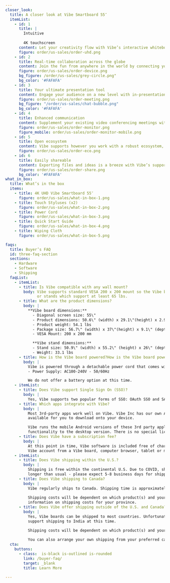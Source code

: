 ```yaml
---
closer_look: 
  title: A closer look at Vibe Smartboard 55″
  itemList: 
    - id: 1
      title: |  
        Intuitive 
        
        4K touchscreen 
      content: Let your creativity flow with Vibe’s interactive whiteboard and fluid writing experience. 
      figure: order/us-sales/order-uhd.png
    - id: 2
      title: Real-time collaboration across the globe
      content: Join the fun from anywhere in the world by connecting your device to Vibe’s secure cloud-based platform.
      figure: order/us-sales/order-device.png
      bg_figure: /order/us-sales/grey-circle.png"
      bg_color: '#FAFAFA'
    - id: 3
      title: Your ultimate presentation tool
      content: Engage your audience on a new level with in-presentation annotations and transferable meeting notes.
      figure: order/us-sales/order-meeting.png
      bg_figure: "/order/us-sales/chat-bubble.png"
      bg_color: '#FAFAFA'
    - id: 4
      title: Enhanced communication 
      content: Supplement your existing video conferencing meetings with enhanced remote whiteboarding capabilities.
      figure: order/us-sales/order-monitor.png
      figure_mobile: order/us-sales/order-monitor-mobile.png
    - id: 5
      title: Open ecosystem
      content: Vibe supports however you work with a robust ecosystem, from Microsoft to Google and beyond.  
      figure: order/us-sales/order-eco.png   
    - id: 6
      title: Easily shareable
      content: Exporting files and ideas is a breeze with Vibe’s supported cloud drives, and pick up right where you left off.
      figure: order/us-sales/order-share.png
      bg_color: '#FAFAFA'
what_in_box:
  title: What’s in the box
  items:
    - title: 4K UHD Vibe Smartboard 55″
      figure: order/us-sales/what-in-box-1.png
    - title: Touch Styluses (x2)
      figure: order/us-sales/what-in-box-2.png
    - title: Power Cord
      figure: order/us-sales/what-in-box-3.png
    - title: Quick Start Guide
      figure: order/us-sales/what-in-box-4.png
    - title: Wiping Cloth
      figure: order/us-sales/what-in-box-5.png

faqs:
  title: Buyer’s FAQ
  id: three-faq-section  
  sections:
    - Hardware
    - Software
    - Shipping
  faqList: 
    - itemList:
      - title: Is Vibe compatible with any wall mount?
        body: Vibe supports standard VESA 200 x 200 mount so the Vibe board can be installed on any compatible wall mounts
              or stands which support at least 65 lbs.
      - title: What are the product dimensions?
        body: |
          **Vibe board dimensions:**
            - Diagonal screen size: 55\"
            - Product dimensions: 50.6\" (width) x 29.1\"(height) x 2.9\" (depth)
            - Product weight: 54.1 lbs
            - Package size: 56.7\" (width) x 37\"(height) x 9.1\" (depth)
            - VESA Mount: 200 x 200 mm

            **Vibe stand dimensions:**
            - Stand size: 50.9\" (width) x 55.2\" (height) x 26\" (depth)
            - Weight: 33.1 lbs
      - title: How is the Vibe board powered?How is the Vibe board powered?
        body: | 
          Vibe is powered through a detachable power cord that comes with your purchase.
          - Power Supply: AC100-240V - 50/60Hz

          We do not offer a battery option at this time.
    - itemList:
      - title: Does Vibe support Single Sign On (SSO)?
        body: | 
          Yes, Vibe supports two popular forms of SSO: OAuth SSO and SAML based.
      - title: Which apps integrate with Vibe?
        body: |
          Most 3rd-party apps work well on Vibe. Vibe Inc has our own App store with a number of 3rd party Android applications
          available for you to download onto your device.   

          Vibe runs the mobile Android versions of these 3rd party applications. Some 3rd party mobile applications may not include identical
          functionality to the desktop version. There is no special licensing required beyond what you’re currently using to access your account.
      - title: Does Vibe have a subscription fee?
        body: |
          At this point in time, Vibe software is included free of charge with your hardware purchase. You can access your
          Vibe account from a Vibe board, computer browser, tablet or mobile phone (view only).
    - itemList:
      - title: Does Vibe shipping within the U.S.?
        body: | 
          Shipping is free within the continental U.S. Due to COVID, shipping time is taking
          longer than usual - please expect 5-8 business days for shipping within the US.
      - title: Does Vibe shipping to Canada?
        body: |
          Vibe regularly ships to Canada. Shipping time is approximately 3-6 business days depending on your location in Canada.   
          
          Shipping costs will be dependent on which product(s) and your location, so please use our [**Request a Quote form**](/contact/request-a-quote/) to get the most update
          information on shipping costs for your province.
      - title: Does Vibe offer shipping outside of the U.S. and Canada?
        body: |
          Yes, Vibe boards can be shipped to most countries. Unfortunately, due to the impact of COVID, Vibe cannot
          support shipping to India at this time.    

          Shipping costs will be dependent on which product(s) and your location, so please use our [**Request a Quote form**](/contact/request-a-quote/) to get the most update information on shipping costs for your province.    
          
          You can also arrange your own shipping from your preferred carrier, with pick up from our warehouse in Southern California.
  cta:
    buttons: 
      - class:  is-black is-outlined is-rounded
        link: /buyer-faq/
        target: _blank
        title: Learn More  
      
---
```


<Page />

<script setup>
import Page from '/@/views/order/us-sales/Index.vue'
</script>